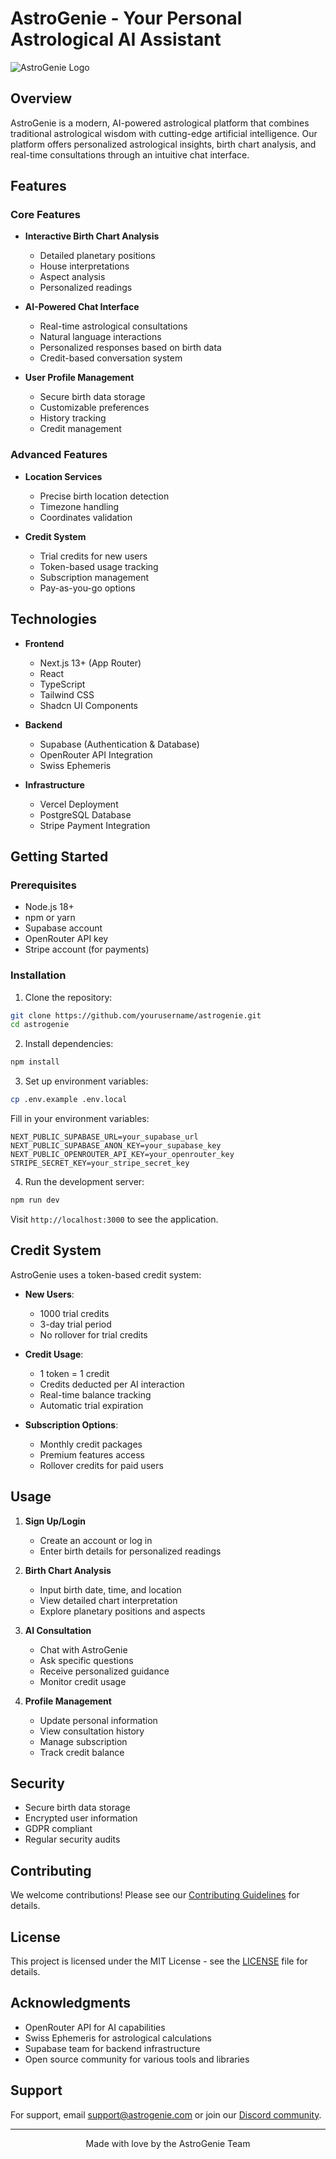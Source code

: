 # AstroGenie - Your Personal Astrological AI Assistant

![AstroGenie Logo](public/astrogenielogo.png)

## Overview

AstroGenie is a modern, AI-powered astrological platform that combines traditional astrological wisdom with cutting-edge artificial intelligence. Our platform offers personalized astrological insights, birth chart analysis, and real-time consultations through an intuitive chat interface.

## Features

### Core Features

- **Interactive Birth Chart Analysis**
  - Detailed planetary positions
  - House interpretations
  - Aspect analysis
  - Personalized readings

- **AI-Powered Chat Interface**
  - Real-time astrological consultations
  - Natural language interactions
  - Personalized responses based on birth data
  - Credit-based conversation system

- **User Profile Management**
  - Secure birth data storage
  - Customizable preferences
  - History tracking
  - Credit management

### Advanced Features

- **Location Services**
  - Precise birth location detection
  - Timezone handling
  - Coordinates validation

- **Credit System**
  - Trial credits for new users
  - Token-based usage tracking
  - Subscription management
  - Pay-as-you-go options

## Technologies

- **Frontend**
  - Next.js 13+ (App Router)
  - React
  - TypeScript
  - Tailwind CSS
  - Shadcn UI Components

- **Backend**
  - Supabase (Authentication & Database)
  - OpenRouter API Integration
  - Swiss Ephemeris

- **Infrastructure**
  - Vercel Deployment
  - PostgreSQL Database
  - Stripe Payment Integration

## Getting Started

### Prerequisites

- Node.js 18+
- npm or yarn
- Supabase account
- OpenRouter API key
- Stripe account (for payments)

### Installation

1. Clone the repository:
```bash
git clone https://github.com/yourusername/astrogenie.git
cd astrogenie
```

2. Install dependencies:
```bash
npm install
```

3. Set up environment variables:
```bash
cp .env.example .env.local
```

Fill in your environment variables:
```env
NEXT_PUBLIC_SUPABASE_URL=your_supabase_url
NEXT_PUBLIC_SUPABASE_ANON_KEY=your_supabase_key
NEXT_PUBLIC_OPENROUTER_API_KEY=your_openrouter_key
STRIPE_SECRET_KEY=your_stripe_secret_key
```

4. Run the development server:
```bash
npm run dev
```

Visit `http://localhost:3000` to see the application.

## Credit System

AstroGenie uses a token-based credit system:

- **New Users**:
  - 1000 trial credits
  - 3-day trial period
  - No rollover for trial credits

- **Credit Usage**:
  - 1 token = 1 credit
  - Credits deducted per AI interaction
  - Real-time balance tracking
  - Automatic trial expiration

- **Subscription Options**:
  - Monthly credit packages
  - Premium features access
  - Rollover credits for paid users

## Usage

1. **Sign Up/Login**
   - Create an account or log in
   - Enter birth details for personalized readings

2. **Birth Chart Analysis**
   - Input birth date, time, and location
   - View detailed chart interpretation
   - Explore planetary positions and aspects

3. **AI Consultation**
   - Chat with AstroGenie
   - Ask specific questions
   - Receive personalized guidance
   - Monitor credit usage

4. **Profile Management**
   - Update personal information
   - View consultation history
   - Manage subscription
   - Track credit balance

## Security

- Secure birth data storage
- Encrypted user information
- GDPR compliant
- Regular security audits

## Contributing

We welcome contributions! Please see our [Contributing Guidelines](CONTRIBUTING.md) for details.

## License

This project is licensed under the MIT License - see the [LICENSE](LICENSE) file for details.

## Acknowledgments

- OpenRouter API for AI capabilities
- Swiss Ephemeris for astrological calculations
- Supabase team for backend infrastructure
- Open source community for various tools and libraries

## Support

For support, email support@astrogenie.com or join our [Discord community](https://discord.gg/astrogenie).

---

<p align="center">Made with love by the AstroGenie Team</p>
